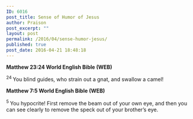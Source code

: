 ```yaml
---
ID: 6016
post_title: Sense of Humor of Jesus
author: Praison
post_excerpt: ""
layout: post
permalink: /2016/04/sense-humor-jesus/
published: true
post_date: 2016-04-21 18:48:18
---
```

<strong><span class="passage-display-bcv">Matthew 23:24
</span><span class="passage-display-version">World English Bible (WEB)</span></strong>

<span id="en-WEB-23943" class="text Matt-23-24"><sup class="versenum">24 </sup><span class="woj">You blind guides, who strain out a gnat, and swallow a camel!</span></span>

<strong><span class="passage-display-bcv">Matthew 7:5
</span><span class="passage-display-version">World English Bible (WEB)</span></strong>

<span id="en-WEB-23322" class="text Matt-7-5"><sup class="versenum">5 </sup><span class="woj">You hypocrite! First remove the beam out of your own eye, and then you can see clearly to remove the speck out of your brother’s eye.</span></span>